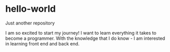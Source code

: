 # hello-world
Just another repository



I am so excited to start my journey! I want to learn everything it takes to become a programmer. With the knowledge that I do know - I am interested in learning front end and back end. 


